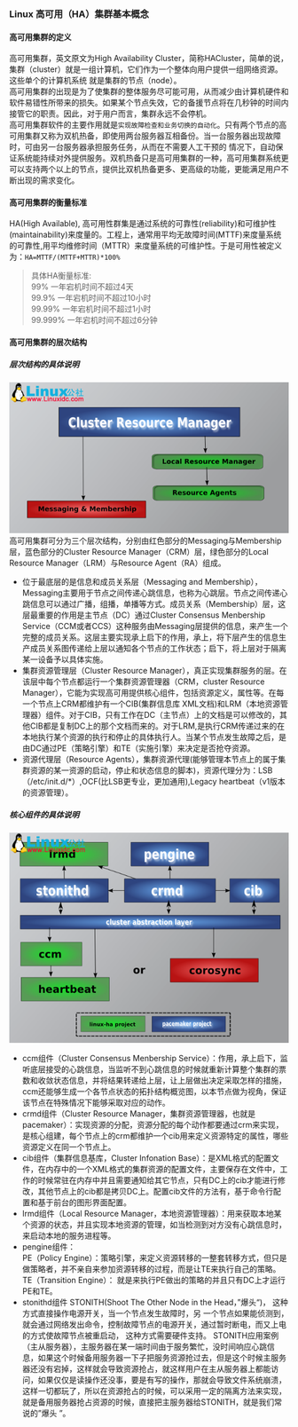 ### Linux 高可用（HA）集群基本概念
#### 高可用集群的定义
高可用集群，英文原文为High Availability Cluster，简称HACluster，简单的说，集群（cluster）就是一组计算机，它们作为一个整体向用户提供一组网络资源。这些单个的计算机系统 就是集群的节点（node）。 </br> 
高可用集群的出现是为了使集群的整体服务尽可能可用，从而减少由计算机硬件和软件易错性所带来的损失。如果某个节点失效，它的备援节点将在几秒钟的时间内接管它的职责。因此，对于用户而言，集群永远不会停机。</br> 
高可用集群软件的主要作用就是`实现故障检查和业务切换的自动化`。只有两个节点的高可用集群又称为双机热备，即使用两台服务器互相备份。当一台服务器出现故障时，可由另一台服务器承担服务任务，从而在不需要人工干预的 情况下，自动保证系统能持续对外提供服务。双机热备只是高可用集群的一种，高可用集群系统更可以支持两个以上的节点，提供比双机热备更多、更高级的功能，更能满足用户不断出现的需求变化。</br>

#### 高可用集群的衡量标准
  HA(High Available), 高可用性群集是通过系统的可靠性(reliability)和可维护性(maintainability)来度量的。工程上，通常用平均无故障时间(MTTF)来度量系统的可靠性,用平均维修时间（MTTR）来度量系统的可维护性。于是可用性被定义为：`HA=MTTF/(MTTF+MTTR)*100%`
  
> 具体HA衡量标准:</br>
> 99% 一年宕机时间不超过4天</br>
> 99.9% 一年宕机时间不超过10小时</br>
> 99.99% 一年宕机时间不超过1小时</br>
> 99.999% 一年宕机时间不超过6分钟</br>

#### 高可用集群的层次结构
##### 层次结构的具体说明
![](https://github.com/TrueOr/PostgreSQL_Blog/raw/master/HA/picture/130810130429981.png)  
高可用集群可分为三个层次结构，分别由红色部分的Messaging与Membership层，蓝色部分的Cluster Resource Manager（CRM）层，绿色部分的Local Resource Manager（LRM）与Resource Agent（RA）组成。<br>
* 位于最底层的是信息和成员关系层（Messaging and Membership），Messaging主要用于节点之间传递心跳信息，也称为心跳层。节点之间传递心跳信息可以通过广播，组播，单播等方式。成员关系（Membership）层，这层最重要的作用是主节点（DC）通过Cluster Consensus Menbership Service（CCM或者CCS）这种服务由Messaging层提供的信息，来产生一个完整的成员关系。这层主要实现承上启下的作用，承上，将下层产生的信息生产成员关系图传递给上层以通知各个节点的工作状态；启下，将上层对于隔离某一设备予以具体实施。<br>
* 集群资源管理层（Cluster Resource Manager），真正实现集群服务的层。在该层中每个节点都运行一个集群资源管理器（CRM，cluster Resource Manager），它能为实现高可用提供核心组件，包括资源定义，属性等。在每一个节点上CRM都维护有一个CIB(集群信息库 XML文档)和LRM（本地资源管理器）组件。对于CIB，只有工作在DC（主节点）上的文档是可以修改的，其他CIB都是复制DC上的那个文档而来的。对于LRM,是执行CRM传递过来的在本地执行某个资源的执行和停止的具体执行人。当某个节点发生故障之后，是由DC通过PE（策略引擎）和TE（实施引擎）来决定是否抢夺资源。<br>
* 资源代理层（Resource Agents），集群资源代理(能够管理本节点上的属于集群资源的某一资源的启动，停止和状态信息的脚本)，资源代理分为：LSB（/etc/init.d/*）,OCF(比LSB更专业，更加通用),Legacy heartbeat（v1版本的资源管理）。<br>
##### 核心组件的具体说明
![](https://github.com/TrueOr/PostgreSQL_Blog/raw/master/HA/picture/130810130429982.png)  
* ccm组件（Cluster Consensus Menbership Service）：作用，承上启下，监听底层接受的心跳信息，当监听不到心跳信息的时候就重新计算整个集群的票数和收敛状态信息，并将结果转递给上层，让上层做出决定采取怎样的措施，ccm还能够生成一个各节点状态的拓扑结构概览图，以本节点做为视角，保证该节点在特殊情况下能够采取对应的动作。
* crmd组件（Cluster Resource Manager，集群资源管理器，也就是pacemaker）：实现资源的分配，资源分配的每个动作都要通过crm来实现，是核心组建，每个节点上的crm都维护一个cib用来定义资源特定的属性，哪些资源定义在同一个节点上。
* cib组件（集群信息基库，Cluster Infonation Base）：是XML格式的配置文件，在内存中的一个XML格式的集群资源的配置文件，主要保存在文件中，工作的时候常驻在内存中并且需要通知给其它节点，只有DC上的cib才能进行修改，其他节点上的cib都是拷贝DC上。配置cib文件的方法有，基于命令行配置和基于前台的图形界面配置。
* lrmd组件（Local Resource Manager，本地资源管理器）：用来获取本地某个资源的状态，并且实现本地资源的管理，如当检测到对方没有心跳信息时，来启动本地的服务进程等。
* pengine组件：<br>
PE（Policy Engine）：策略引擎，来定义资源转移的一整套转移方式，但只是做策略者，并不亲自来参加资源转移的过程，而是让TE来执行自己的策略。
TE（Transition Engine）： 就是来执行PE做出的策略的并且只有DC上才运行PE和TE。
* stonithd组件
  STONITH(Shoot The Other Node in the Head，”爆头“)， 这种方式直接操作电源开关，当一个节点发生故障时，另 一个节点如果能侦测到，就会通过网络发出命令，控制故障节点的电源开关，通过暂时断电，而又上电的方式使故障节点被重启动， 这种方式需要硬件支持。
  STONITH应用案例（主从服务器），主服务器在某一端时间由于服务繁忙，没时间响应心跳信息，如果这个时候备用服务器一下子把服务资源抢过去，但是这个时候主服务器还没有宕掉，这样就会导致资源抢占，就这样用户在主从服务器上都能访问，如果仅仅是读操作还没事，要是有写的操作，那就会导致文件系统崩溃，这样一切都玩了，所以在资源抢占的时候，可以采用一定的隔离方法来实现，就是备用服务器抢占资源的时候，直接把主服务器给STONITH，就是我们常说的”爆头 ”。
